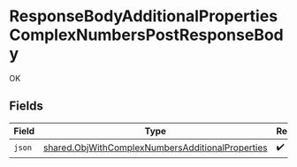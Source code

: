 # ResponseBodyAdditionalPropertiesComplexNumbersPostResponseBody

OK


## Fields

| Field                                                                                                                       | Type                                                                                                                        | Required                                                                                                                    | Description                                                                                                                 |
| --------------------------------------------------------------------------------------------------------------------------- | --------------------------------------------------------------------------------------------------------------------------- | --------------------------------------------------------------------------------------------------------------------------- | --------------------------------------------------------------------------------------------------------------------------- |
| `json`                                                                                                                      | [shared.ObjWithComplexNumbersAdditionalProperties](../../../sdk/models/shared/objwithcomplexnumbersadditionalproperties.md) | :heavy_check_mark:                                                                                                          | N/A                                                                                                                         |